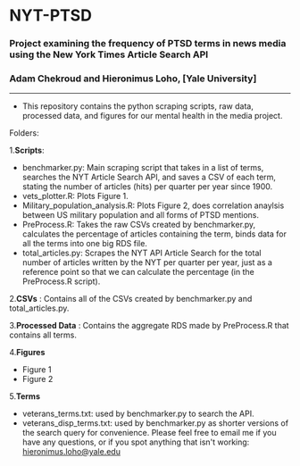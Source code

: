 # NYT-PTSD
### Project examining the frequency of PTSD terms in news media using the New York Times Article Search API
### Adam Chekroud and Hieronimus Loho, [Yale University]

----------------------------------------


- This repository contains the python scraping scripts, raw data, processed data, and figures for our mental health in the media project. 

Folders:

1.**Scripts**:  
* benchmarker.py: Main scraping script that takes in a list of terms, searches the NYT Article Search API, and saves a CSV of each term,     stating the number of articles (hits) per quarter per year since 1900. 
* vets_plotter.R: Plots Figure 1. 
* Military_population_analysis.R: Plots Figure 2, does correlation anaylsis between US military population and all forms of PTSD mentions. 
* PreProcess.R: Takes the raw CSVs created by benchmarker.py, calculates the percentage of articles containing the term, binds data for     all the terms into one big RDS file.
* total_articles.py: Scrapes the NYT API Article Search for the total number of articles written by the NYT per quarter per year, just as   a reference point so that we can calculate the percentage (in the PreProcess.R script).

2.**CSVs** : Contains all of the CSVs created by benchmarker.py and total_articles.py.

3.**Processed Data** : Contains the aggregate RDS made by PreProcess.R that contains all terms. 

4.**Figures** 
* Figure 1
* Figure 2

5.**Terms**
* veterans_terms.txt: used by benchmarker.py to search the API.
* veterans_disp_terms.txt: used by benchmarker.py as shorter versions of the search query for convenience.
Please feel free to email me if you have any questions, or if you spot anything that isn't working: hieronimus.loho@yale.edu
    
